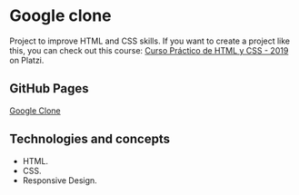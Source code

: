 # Google clone

Project to improve HTML and CSS skills. If you want to create a project like this, you can check out this course: [Curso Práctico de HTML y CSS - 2019](https://platzi.com/cursos/html-practico/) on Platzi.

## GitHub Pages

[Google Clone](https://mauriciojcarrillo.github.io/google-clone/)

## Technologies and concepts

- HTML.
- CSS.
- Responsive Design.
